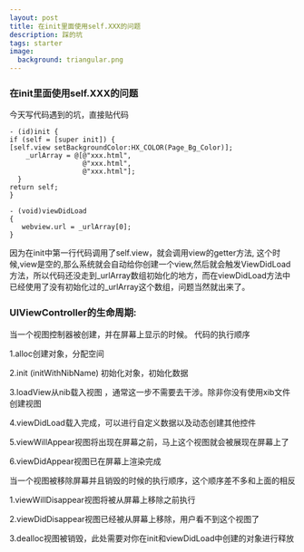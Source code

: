 ```yaml
---
layout: post
title: 在init里面使用self.XXX的问题
description: 踩的坑
tags: starter
image:
  background: triangular.png
---
```


### 在init里面使用self.XXX的问题

今天写代码遇到的坑，直接贴代码

    - (id)init {
	if (self = [super init]) {
	[self.view setBackgroundColor:HX_COLOR(Page_Bg_Color)];
        _urlArray = @[@"xxx.html",
                      @"xxx.html",
                      @"xxx.html"];        
      }
	return self;
	}
	
	- (void)viewDidLoad
	{
       webview.url = _urlArray[0];
    }
因为在init中第一行代码调用了self.view，就会调用view的getter方法, 这个时候,view是空的,那么系统就会自动给你创建一个view,然后就会触发ViewDidLoad方法，所以代码还没走到_urlArray数组初始化的地方，而在viewDidLoad方法中已经使用了没有初始化过的_urlArray这个数组，问题当然就出来了。

###  UIViewController的生命周期:

当一个视图控制器被创建，并在屏幕上显示的时候。 代码的执行顺序

1.alloc创建对象，分配空间

2.init (initWithNibName) 初始化对象，初始化数据

3.loadView从nib载入视图 ，通常这一步不需要去干涉。除非你没有使用xib文件创建视图

4.viewDidLoad载入完成，可以进行自定义数据以及动态创建其他控件

5.viewWillAppear视图将出现在屏幕之前，马上这个视图就会被展现在屏幕上了

6.viewDidAppear视图已在屏幕上渲染完成

当一个视图被移除屏幕并且销毁的时候的执行顺序，这个顺序差不多和上面的相反

1.viewWillDisappear视图将被从屏幕上移除之前执行

2.viewDidDisappear视图已经被从屏幕上移除，用户看不到这个视图了

3.dealloc视图被销毁，此处需要对你在init和viewDidLoad中创建的对象进行释放